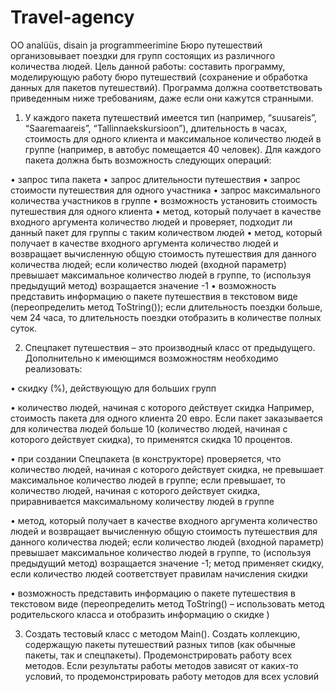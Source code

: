 # Travel-agency
OO analüüs, disain ja programmeerimine 
Бюро путешествий организовывает поездки для групп состоящих из различного 
количества людей. 
Цель данной работы: составить программу, моделирующую работу бюро путешествий 
(сохранение и обработка данных для пакетов путешествий).
Программа должна соответствовать приведенным ниже требованиям, даже если они 
кажутся странными. 

1. У каждого пакета путешествий имеется тип (например, “suusareis”, “Saaremaareis”, 
“Tallinnaekskursioon”), длительность в часах, стоимость для одного клиента и 
максимальное количество людей в группе (например, в автобус помещается 40 человек). 
Для каждого пакета должна быть возможность следующих операций: 

• запрос типа пакета
• запрос длительности путешествия
• запрос стоимости путешествия для одного участника
• запрос максимального количества участников в группе
• возможность установить стоимость путешествия для одного клиента
• метод, который получает в качестве входного аргумента количество людей и 
проверяет, подходит ли данный пакет для группы с таким количеством людей
• метод, который получает в качестве входного аргумента количество людей и 
возвращает вычисленную общую стоимость путешествия для данного количества 
людей; eсли количество людей (входной параметр) превышает максимальное 
количество людей в группе, то (используя предыдущий метод) возращается 
значение -1
• возможность представить информацию о пакете путешествия в текстовом виде 
(переопределить метод ToString()); eсли длительность поездки больше, чем 24 
часа, то длительность поездки отобразить в количестве полных суток.

2. Спецпакет путешествия – это производный класс от предыдущего. 
Дополнительно к имеющимся возможностям необходимо реализовать:

• скидку (%), действующую для больших групп

• количество людей, начиная с которого действует скидка
Например, стоимость пакета для одного клиента 20 евро. 
Если пакет заказывается для количества людей больше 10 (количество людей, начиная с 
которого действует скидка), то применятся скидка 10 процентов.

• при создании Спецпакета (в конструкторе) проверяется, что количество людей, 
начиная с которого действует скидка, не превышает максимальное количество 
людей в группе; если превышает, то количество людей, начиная с которого 
действует скидка, приравнивается максимальному количеству людей в группе

• метод, который получает в качестве входного аргумента количество людей и 
возвращает вычисленную общую стоимость путешествия для данного количества 
людей; eсли количество людей (входной параметр) превышает максимальное 
количество людей в группе, то (используя предыдущий метод) возращается 
значение -1; метод применяет скидку, если количество людей соответствует 
правилам начисления скидки

• возможность представить информацию о пакете путешествия в текстовом виде 
(переопределить метод ToString() – использовать метод родительского класса и 
отобразить информацию о скидке )

3. Создать тестовый класс с методом Main(). 
Создать коллекцию, содержащую пакеты путешествий разных типов (как обычные пакеты, 
так и спецпакеты). Продемонстрировать работу всех методов. 
Если результаты работы методов зависят от каких-то условий, то продемонстрировать работу 
методов для всех условий
